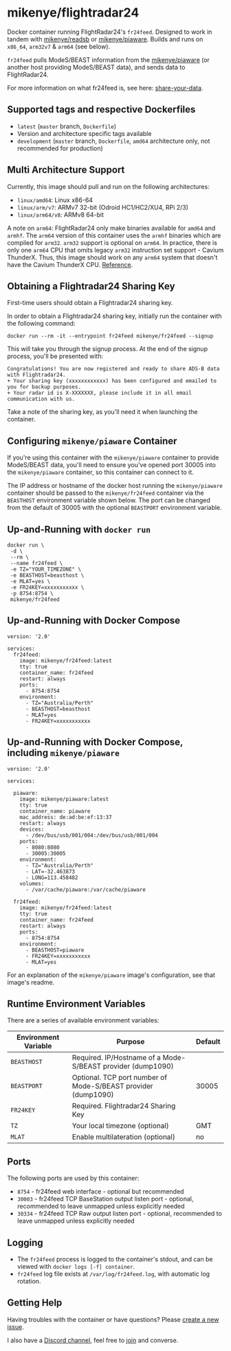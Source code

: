 # mikenye/flightradar24

Docker container running FlightRadar24's `fr24feed`. Designed to work in tandem with [mikenye/readsb](https://hub.docker.com/repository/docker/mikenye/readsb) or [mikenye/piaware](https://hub.docker.com/repository/docker/mikenye/piaware). Builds and runs on `x86_64`, `arm32v7` & `arm64` (see below).

`fr24feed` pulls ModeS/BEAST information from the [mikenye/piaware](https://hub.docker.com/repository/docker/mikenye/piaware) (or another host providing ModeS/BEAST data), and sends data to FlightRadar24.

For more information on what fr24feed is, see here: [share-your-data](https://www.flightradar24.com/share-your-data).

## Supported tags and respective Dockerfiles

* `latest` (`master` branch, `Dockerfile`)
* Version and architecture specific tags available
* `development` (`master` branch, `Dockerfile`, `amd64` architecture only, not recommended for production)

## Multi Architecture Support

Currently, this image should pull and run on the following architectures:

* `linux/amd64`: Linux x86-64
* `linux/arm/v7`: ARMv7 32-bit (Odroid HC1/HC2/XU4, RPi 2/3)
* `linux/arm64/v8`: ARMv8 64-bit

A note on `arm64`: FlightRadar24 only make binaries available for `amd64` and `armhf`. The `arm64` version of this container uses the `armhf` binaries which are compiled for `arm32`. `arm32` support is optional on `arm64`. In practice, there is only one `arm64` CPU that omits legacy `arm32` instruction set support - Cavium ThunderX. Thus, this image should work on any `arm64` system that doesn't have the Cavium ThunderX CPU. [Reference](https://askubuntu.com/questions/928249/how-to-run-armhf-executables-on-an-arm64-system).

## Obtaining a Flightradar24 Sharing Key

First-time users should obtain a Flightradar24 sharing key.

In order to obtain a Flightradar24 sharing key, initially run the container with the following command:

```shell
docker run --rm -it --entrypoint fr24feed mikenye/fr24feed --signup
```

This will take you through the signup process. At the end of the signup process, you'll be presented with:

```
Congratulations! You are now registered and ready to share ADS-B data with Flightradar24.
+ Your sharing key (xxxxxxxxxxxx) has been configured and emailed to you for backup purposes.
+ Your radar id is X-XXXXXXX, please include it in all email communication with us.
```

Take a note of the sharing key, as you'll need it when launching the container.

## Configuring `mikenye/piaware` Container

If you're using this container with the `mikenye/piaware` container to provide ModeS/BEAST data, you'll need to ensure you've opened port 30005 into the `mikenye/piaware` container, so this container can connect to it.

The IP address or hostname of the docker host running the `mikenye/piaware` container should be passed to the `mikenye/fr24feed` container via the `BEASTHOST` environment variable shown below. The port can be changed from the default of 30005 with the optional `BEASTPORT` environment variable.

## Up-and-Running with `docker run`

```shell
docker run \
 -d \
 --rm \
 --name fr24feed \
 -e TZ="YOUR_TIMEZONE" \
 -e BEASTHOST=beasthost \
 -e MLAT=yes \
 -e FR24KEY=xxxxxxxxxxx \
 -p 8754:8754 \
 mikenye/fr24feed
```

## Up-and-Running with Docker Compose

```shell
version: '2.0'

services:
  fr24feed:
    image: mikenye/fr24feed:latest
    tty: true
    container_name: fr24feed
    restart: always
    ports:
      - 8754:8754
    environment:
      - TZ="Australia/Perth"
      - BEASTHOST=beasthost
      - MLAT=yes
      - FR24KEY=xxxxxxxxxxx
```

## Up-and-Running with Docker Compose, including `mikenye/piaware`

```shell
version: '2.0'

services:

  piaware:
    image: mikenye/piaware:latest
    tty: true
    container_name: piaware
    mac_address: de:ad:be:ef:13:37
    restart: always
    devices:
      - /dev/bus/usb/001/004:/dev/bus/usb/001/004
    ports:
      - 8080:8080
      - 30005:30005
    environment:
      - TZ="Australia/Perth"
      - LAT=-32.463873
      - LONG=113.458482
    volumes:
      - /var/cache/piaware:/var/cache/piaware

  fr24feed:
    image: mikenye/fr24feed:latest
    tty: true
    container_name: fr24feed
    restart: always
    ports:
      - 8754:8754
    environment:
      - BEASTHOST=piaware
      - FR24KEY=xxxxxxxxxxx
      - MLAT=yes
```

For an explanation of the `mikenye/piaware` image's configuration, see that image's readme.

## Runtime Environment Variables

There are a series of available environment variables:

| Environment Variable | Purpose                         | Default |
| -------------------- | ------------------------------- | ------- |
| `BEASTHOST`          | Required. IP/Hostname of a Mode-S/BEAST provider (dump1090) | |
| `BEASTPORT`          | Optional. TCP port number of Mode-S/BEAST provider (dump1090) | 30005 |
| `FR24KEY`            | Required. Flightradar24 Sharing Key | |
| `TZ`                 | Your local timezone (optional)  | GMT     |
| `MLAT`               | Enable multilateration (optional) | no |

## Ports

The following ports are used by this container:

* `8754` - fr24feed web interface - optional but recommended
* `30003` - fr24feed TCP BaseStation output listen port - optional, recommended to leave unmapped unless explicitly needed
* `30334` - fr24feed TCP Raw output listen port - optional, recommended to leave unmapped unless explicitly needed

## Logging

* The `fr24feed` process is logged to the container's stdout, and can be viewed with `docker logs [-f] container`.
* `fr24feed` log file exists at `/var/log/fr24feed.log`, with automatic log rotation.

## Getting Help

Having troubles with the container or have questions?  Please [create a new issue](https://github.com/mikenye/docker-flightradar24/issues).

I also have a [Discord channel](https://discord.gg/sTf9uYF), feel free to [join](https://discord.gg/sTf9uYF) and converse.
